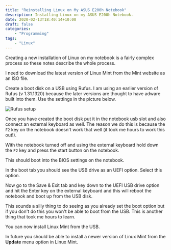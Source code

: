 ```yaml
---
title: "Reinstalling Linux on My ASUS E200h Notebook"
description: Installing Linux on my ASUS E200h Notebook.
date: 2020-02-13T18:40:14+10:00
draft: false
categories:
    - "Programming"
tags:
    - "Linux"
---
```


Creating a new installation of Linux on my notebook is a fairly complex process so these notes describe the whole process.

I need to download the latest version of Linux Mint from the Mint website as an ISO file.

Create a boot disk on a USB using Rufus. I am using an earlier version of Rufus (v 1.31.1320) because the later versions are thought to have adware built into them. Use the settings in the picture below.

![Rufus setup](/images/rufus.jpg "Rufus setup")

Once you have created the boot disk put it in the notebook usb slot and also connect an external keyboard as well. The reason we do this is because the ``F2`` key on the notebook doesn't work that well (it took me hours to work this out!).

With the notebook turned off and using the external keyboard hold down the ``F2`` key and press the start button on the notebook.

This should boot into the BIOS settings on the notebook.

In the boot tab you should see the USB drive as an UEFI option. Select this option.

Now go to the Save & Exit tab and key down to the UEFI USB drive option and hit the Enter key on the external keyboard and this will reboot the notebook and boot up from the USB disk.

This sounds a silly thing to do seeing as you already set the boot option but if you don't do this you won't be able to boot from the USB. This is another thing that took me hours to learn.

You can now install Linux Mint from the USB.

In future you should be able to install a newer version of Linux Mint from the **Update** menu option in Linux Mint.
